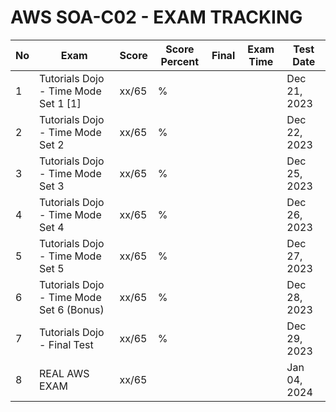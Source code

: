 # AWS SOA-C02 - EXAM TRACKING

| No  | Exam                                     | Score | Score Percent | Final | Exam Time | Test Date    |
| --- | ---------------------------------------- | ----- | ------------- | ----- | --------- | ------------ |
| 1   | Tutorials Dojo - Time Mode Set 1 [1]     | xx/65 | %             |       |           | Dec 21, 2023 |
| 2   | Tutorials Dojo - Time Mode Set 2         | xx/65 | %             |       |           | Dec 22, 2023 |
| 3   | Tutorials Dojo - Time Mode Set 3         | xx/65 | %             |       |           | Dec 25, 2023 |
| 4   | Tutorials Dojo - Time Mode Set 4         | xx/65 | %             |       |           | Dec 26, 2023 |
| 5   | Tutorials Dojo - Time Mode Set 5         | xx/65 | %             |       |           | Dec 27, 2023 |
| 6   | Tutorials Dojo - Time Mode Set 6 (Bonus) | xx/65 | %             |       |           | Dec 28, 2023 |
| 7   | Tutorials Dojo - Final Test              | xx/65 | %             |       |           | Dec 29, 2023 |
| 8   | REAL AWS EXAM                            | xx/65 |               |       |           | Jan 04, 2024 |

<!-- [Catrill SOA-C02 Practice Exam]: https://learn.cantrill.io/courses/1032362/lectures/26901074 -->

[2]: https://portal.tutorialsdojo.com/courses/aws-certified-sysops-administrator-associate-practice-exams/
